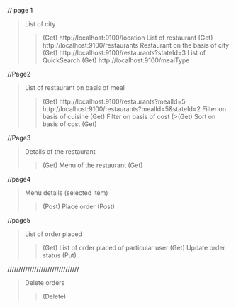 // page 1
> List of city
>>(Get) http://localhost:9100/location
> List of restaurant
>>(Get) http://localhost:9100/restaurants
> Restaurant on the basis of city
>>(Get) http://localhost:9100/restaurants?stateId=3
> List of QuickSearch
>>(Get) http://localhost:9100/mealType

//Page2
> List of restaurant on basis of meal
>>(Get) http://localhost:9100/restaurants?mealId=5
> http://localhost:9100/restaurants?mealId=5&stateId=2
> Filter on basis of cuisine
>>(Get)
> Filter on basis of cost
>>(>(Get)
> Sort on basis of cost
>>(Get)

//Page3
> Details of the restaurant
>>(Get)
> Menu of the restaurant
>>(Get)

//page4
> Menu details (selected item)
>>(Post)
> Place order
>>(Post)

//page5
> List of order placed 
>>(Get)
> List of order placed of particular user
>>(Get)
> Update order status
>>(Put)


////////////////////////////////
> Delete orders
>>(Delete)